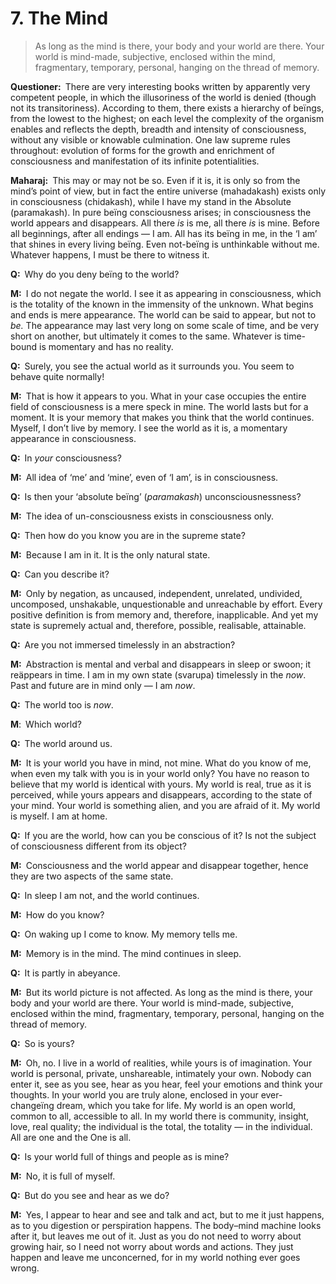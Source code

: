 # 7. The Mind

>As long as the mind is there, your body and your world are there. Your world is mind-made, subjective, enclosed within the mind, fragmentary, temporary, personal, hanging on the thread of memory.

**Questioner:**&ensp;There are very interesting books written by apparently very competent people, in which the illusoriness of the world is denied (though not its transitoriness). According to them, there exists a hierarchy of beïngs, from the lowest to the highest; on each level the complexity of the organism enables and reflects the depth, breadth and intensity of consciousness, without any visible or knowable culmination. One law supreme rules throughout: evolution of forms for the growth and enrichment of consciousness and manifestation of its infinite potentialities.

**Maharaj:**&ensp;This may or may not be so. Even if it is, it is only so from the mind’s point of view, but in fact the entire universe (<span data-tippy-content="The great expanse of existence, the universe of matter and energy.">mahadakash</span>) exists only in consciousness (<span data-tippy-content="[<em>chit</em>, to perceive + <em>akash</em>, expanse, sky] Brahman in its aspect of limitless knowledge, the expanse of awareness. Variöusly used for consciousness, individual as well as universal.">chidakash</span>), while I have my stand in the Absolute (<span data-tippy-content="The great expanse, the timeless and spaceless reality; the Absolute beïng.">paramakash</span>). In pure beïng consciousness arises; in consciousness the world appears and disappears. All there *is* is me, all there *is* is mine. Before all beginnings, after all endings — I am. All has its beïng in me, in the ‘I am’ that shines in every living beïng. Even not-beïng is unthinkable without me. Whatever happens, I must be there to witness it.

**Q:**&ensp;Why do you deny beïng to the world?

**M:**&ensp;I do not negate the world. I see it as appearing in consciousness, which is the totality of the known in the immensity of the unknown. What begins and ends is mere appearance. The world can be said to appear, but not to *be.* The appearance may last very long on some scale of time, and be very short on another, but ultimately it comes to the same. Whatever is time-bound is momentary and has no reality.

**Q:**&ensp;Surely, you see the actual world as it surrounds you. You seem to behave quite normally!

**M:**&ensp;That is how it appears to you. What in your case occupies the entire field of consciousness is a mere speck in mine. The world lasts but for a moment. It is your memory that makes you think that the world continues. Myself, I don’t live by memory. I see the world as it is, a momentary appearance in consciousness.

**Q:**&ensp;In *your* consciousness?

**M:**&ensp;All idea of ‘me’ and ‘mine’, even of ‘I am’, is in consciousness.

**Q:**&ensp;Is then your ‘absolute beïng’ (*paramakash*) unconsciousnessness?

**M:**&ensp;The idea of un-consciousness exists in consciousness only.

**Q:**&ensp;Then how do you know you are in the supreme state?

**M:**&ensp;Because I am in it. It is the only natural state.

**Q:**&ensp;Can you describe it?

**M:**&ensp;Only by negation, as uncaused, independent, unrelated, undivided, uncomposed, unshakable, unquestionable and unreachable by effort. Every positive definition is from memory and, therefore, inapplicable. And yet my state is supremely actual and, therefore, possible, realisable, attainable.

**Q:**&ensp;Are you not immersed timelessly in an abstraction?

**M:**&ensp;Abstraction is mental and verbal and disappears in sleep or swoon; it reäppears in time. I am in my own state (<span data-tippy-content="One’s own form, nature, character.">svarupa</span>) timelessly in the *now*. Past and future are in mind only — I am *now*.

**Q:**&ensp;The world too is *now*.

**M**:&ensp;Which world?

**Q:**&ensp;The world around us.

**M:**&ensp;It is your world you have in mind, not mine. What do you know of me, when even my talk with you is in your world only? You have no reason to believe that my world is identical with yours. My world is real, true as it is perceived, while yours appears and disappears, according to the state of your mind. Your world is something alien, and you are afraid of it. My world is myself. I am at home.

**Q:**&ensp;If you are the world, how can you be conscious of it? Is not the subject of consciousness different from its object?

**M:**&ensp;Consciousness and the world appear and disappear together, hence they are two aspects of the same state.

**Q:**&ensp;In sleep I am not, and the world continues.

**M:**&ensp;How do you know?

**Q:**&ensp;On waking up I come to know. My memory tells me.

**M:**&ensp;Memory is in the mind. The mind continues in sleep.

**Q:**&ensp;It is partly in abeyance.

**M:**&ensp;But its world picture is not affected. As long as the mind is there, your body and your world are there. Your world is mind-made, subjective, enclosed within the mind, fragmentary, temporary, personal, hanging on the thread of memory.

**Q:**&ensp;So is yours?

**M:**&ensp;Oh, no. I live in a world of realities, while yours is of imagination. Your world is personal, private, unshareable, intimately your own. Nobody can enter it, see as you see, hear as you hear, feel your emotions and think your thoughts. In your world you are truly alone, enclosed in your ever-changeïng dream, which you take for life. My world is an open world, common to all, accessible to all. In my world there is community, insight, love, real quality; the individual is the total, the totality — in the individual. All are one and the One is all.

**Q:**&ensp;Is your world full of things and people as is mine?

**M:**&ensp;No, it is full of myself.

**Q:**&ensp;But do you see and hear as we do?

**M:**&ensp;Yes, I appear to hear and see and talk and act, but to me it just happens, as to you digestion or perspiration happens. The body–mind machine looks after it, but leaves me out of it. Just as you do not need to worry about growing hair, so I need not worry about words and actions. They just happen and leave me unconcerned, for in my world nothing ever goes wrong.

<script>
export default {
  props: ["slot-key"],
  mounted () {
    tippy("[data-tippy-content]", {allowHTML: true});
  }
}
</script> 